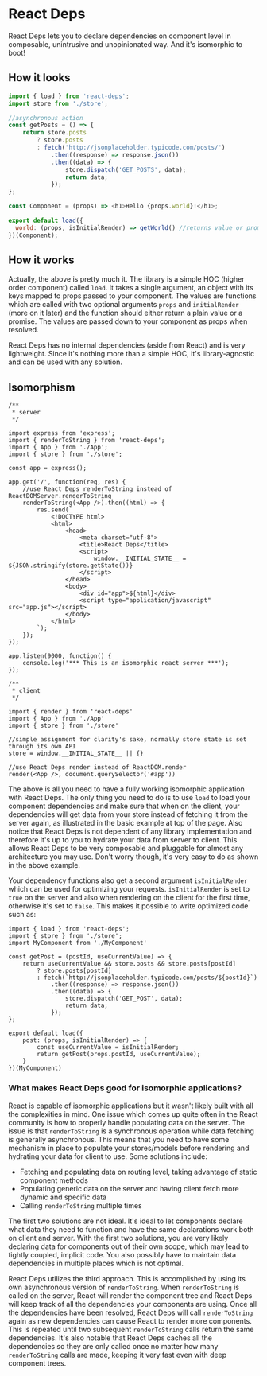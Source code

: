 # React Deps
React Deps lets you to declare dependencies on component level in composable, unintrusive and unopinionated way. And it's isomorphic to boot!

## How it looks

```js
import { load } from 'react-deps';
import store from './store';

//asynchronous action
const getPosts = () => {
    return store.posts
        ? store.posts
        : fetch('http://jsonplaceholder.typicode.com/posts/')
            .then((response) => response.json())
            .then((data) => {
                store.dispatch('GET_POSTS', data);
                return data;
            });
};

const Component = (props) => <h1>Hello {props.world}!</h1>;

export default load({
  world: (props, isInitialRender) => getWorld() //returns value or promise, isInitialRender flag can be used for optimization
})(Component);
```

## How it works

Actually, the above is pretty much it. The library is a simple HOC (higher order component) called `load`. It takes a single argument, an object with its keys mapped to props passed to your component. The values are functions which are called with two optional arguments `props` and `initialRender` (more on it later) and the function should either return a plain value or a promise. The values are passed down to your component as props when resolved.

React Deps has no internal dependencies (aside from React) and is very lightweight. Since it's nothing more than a simple HOC, it's library-agnostic and can be used with any solution.

## Isomorphism

```
/**
 * server
 */

import express from 'express';
import { renderToString } from 'react-deps';
import { App } from './App';
import { store } from './store';

const app = express();

app.get('/', function(req, res) {
    //use React Deps renderToString instead of ReactDOMServer.renderToString
    renderToString(<App />).then((html) => {
        res.send(`
            <!DOCTYPE html>
            <html>
                <head>
                    <meta charset="utf-8">
                    <title>React Deps</title>
                    <script>
                        window.__INITIAL_STATE__ = ${JSON.stringify(store.getState())}
                    </script>
                </head>
                <body>
                    <div id="app">${html}</div>
                    <script type="application/javascript" src="app.js"></script>
                </body>
            </html>
        `);
    });
});

app.listen(9000, function() {
    console.log('*** This is an isomorphic react server ***');
});
```

```
/**
 * client
 */

import { render } from 'react-deps'
import { App } from './App'
import { store } from './store'

//simple assignment for clarity's sake, normally store state is set through its own API
store = window.__INITIAL_STATE__ || {}

//use React Deps render instead of ReactDOM.render
render(<App />, document.querySelector('#app'))
```

The above is all you need to have a fully working isomorphic application with React Deps. The only thing you need to do is to use `load` to load your component dependencies and make sure that when on the client, your dependencies will get data from your store instead of fetching it from the server again, as illustrated in the basic example at top of the page. Also notice that React Deps is not dependent of any library implementation and therefore it's up to you to hydrate your data from server to client. This allows React Deps to be very composable and pluggable for almost any architecture you may use. Don't worry though, it's very easy to do as shown in the above example.

Your dependency functions also get a second argument `isInitialRender` which can be used for optimizing your requests. `isInitialRender` is set to `true` on the server and also when rendering on the client for the first time, otherwise it's set to `false`. This makes it possible to write optimized code such as:

```
import { load } from 'react-deps';
import { store } from './store';
import MyComponent from './MyComponent'

const getPost = (postId, useCurrentValue) => {
    return useCurrentValue && store.posts && store.posts[postId]
        ? store.posts[postId]
        : fetch(`http://jsonplaceholder.typicode.com/posts/${postId}`)
            .then((response) => response.json())
            .then((data) => {
                store.dispatch('GET_POST', data);
                return data;
            });
};

export default load({
    post: (props, isInitialRender) => {
        const useCurrentValue = isInitialRender;
        return getPost(props.postId, useCurrentValue);
    }
})(MyComponent)

```

### What makes React Deps good for isomorphic applications?

React is capable of isomorphic applications but it wasn't likely built with all the complexities in mind. One issue which comes up quite often in the React community is how to properly handle populating data on the server. The issue is that `renderToString` is a synchronous operation while data fetching is generally asynchronous. This means that you need to have some mechanism in place to populate your stores/models before rendering and hydrating your data for client to use. Some solutions include:

* Fetching and populating data on routing level, taking advantage of static component methods
* Populating generic data on the server and having client fetch more dynamic and specific data
* Calling `renderToString` multiple times

The first two solutions are not ideal. It's ideal to let components declare what data they need to function and have the same declarations work both on client and server. With the first two solutions, you are very likely declaring data for components out of their own scope, which may lead to tightly coupled, implicit code. You also possibly have to maintain data dependencies in multiple places which is not optimal.

React Deps utilizes the third approach. This is accomplished by using its own asynchronous version of `renderToString`. When `renderToString` is called on the server, React will render the component tree and React Deps will keep track of all the dependencies your components are using. Once all the dependencies have been resolved, React Deps will call `renderToString` again as new dependencies can cause React to render more components. This is repeated until two subsequent `renderToString` calls return the same dependencies. It's also notable that React Deps caches all the dependencies so they are only called once no matter how many `renderToString` calls are made, keeping it very fast even with deep component trees.